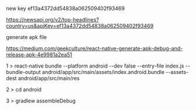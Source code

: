 

new
key
ef13a4372dd54838a062509402f93469


https://newsapi.org/v2/top-headlines?country=us&apiKey=ef13a4372dd54838a062509402f93469



generate apk file

https://medium.com/geekculture/react-native-generate-apk-debug-and-release-apk-4e9981a2ea51

1 > react-native bundle --platform android --dev false --entry-file index.js --bundle-output android/app/src/main/assets/index.android.bundle --assets-dest android/app/src/main/res
 
 2 > cd android

 3 > gradlew assembleDebug



